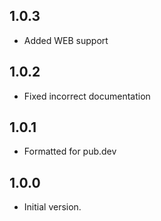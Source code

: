 ## 1.0.3
- Added WEB support

## 1.0.2
- Fixed incorrect documentation

## 1.0.1
- Formatted for pub.dev

## 1.0.0
- Initial version.
